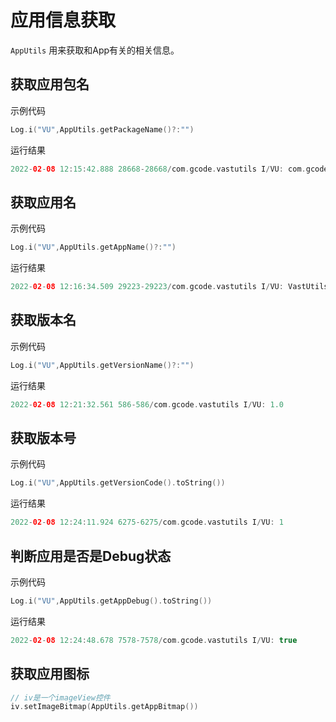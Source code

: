 # 应用信息获取

`AppUtils` 用来获取和App有关的相关信息。

## 获取应用包名

示例代码

```kotlin
Log.i("VU",AppUtils.getPackageName()?:"")
```

运行结果

```kotlin
2022-02-08 12:15:42.888 28668-28668/com.gcode.vastutils I/VU: com.gcode.vastutils
```

## 获取应用名

示例代码

```kotlin
Log.i("VU",AppUtils.getAppName()?:"")
```

运行结果

```kotlin
2022-02-08 12:16:34.509 29223-29223/com.gcode.vastutils I/VU: VastUtilsSampleDemo
```

## 获取版本名

示例代码

```kotlin
Log.i("VU",AppUtils.getVersionName()?:"")
```

运行结果

```kotlin
2022-02-08 12:21:32.561 586-586/com.gcode.vastutils I/VU: 1.0
```

## 获取版本号

示例代码

```kotlin
Log.i("VU",AppUtils.getVersionCode().toString())
```

运行结果

```kotlin
2022-02-08 12:24:11.924 6275-6275/com.gcode.vastutils I/VU: 1
```

## 判断应用是否是Debug状态

示例代码

```kotlin
Log.i("VU",AppUtils.getAppDebug().toString())
```

运行结果

```kotlin
2022-02-08 12:24:48.678 7578-7578/com.gcode.vastutils I/VU: true
```

## 获取应用图标

```kotlin
// iv是一个imageView控件
iv.setImageBitmap(AppUtils.getAppBitmap())
```
